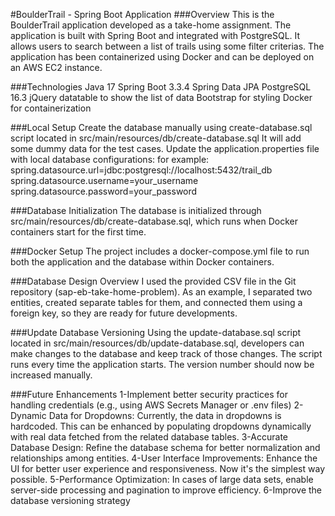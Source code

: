 #BoulderTrail - Spring Boot Application
###Overview
This is the BoulderTrail application developed as a take-home assignment. 
The application is built with Spring Boot and integrated with PostgreSQL. 
It allows users to search between a list of trails using some filter criterias. 
The application has been containerized using Docker and can be deployed on an AWS EC2 instance.

###Technologies
Java 17
Spring Boot 3.3.4
Spring Data JPA
PostgreSQL 16.3
jQuery datatable to show the list of data
Bootstrap for styling
Docker for containerization

###Local Setup
Create the database manually using create-database.sql script located in src/main/resources/db/create-database.sql
It will add some dummy data for the test cases.
Update the application.properties file with local database configurations:
for example:
spring.datasource.url=jdbc:postgresql://localhost:5432/trail_db
spring.datasource.username=your_username
spring.datasource.password=your_password

###Database Initialization
The database is initialized through src/main/resources/db/create-database.sql, which runs when Docker containers start for the first time.

###Docker Setup
The project includes a docker-compose.yml file to run both the application and the database within Docker containers.

###Database Design Overview
I used the provided CSV file in the Git repository (sap-eb-take-home-problem). 
As an example, I separated two entities, created separate tables for them, and connected them using a foreign key, so they are ready for future developments.

###Update Database Versioning
Using the update-database.sql script located in src/main/resources/db/update-database.sql, developers can make changes to the database and keep track of those changes. 
The script runs every time the application starts. The version number should now be increased manually.

###Future Enhancements
1-Implement better security practices for handling credentials (e.g., using AWS Secrets Manager or .env files)
2-Dynamic Data for Dropdowns: Currently, the data in dropdowns is hardcoded. This can be enhanced by populating dropdowns dynamically with real data fetched from the related database tables.
3-Accurate Database Design: Refine the database schema for better normalization and relationships among entities.
4-User Interface Improvements: Enhance the UI for better user experience and responsiveness. Now it's the simplest way possible.
5-Performance Optimization: In cases of large data sets, enable server-side processing and pagination to improve efficiency.
6-Improve the database versioning strategy
